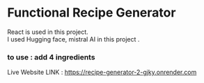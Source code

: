 # Functional Recipe Generator
React is used in this project.
<br>
I used Hugging face, mistral AI in this project .
<br>
### to use : add 4 ingredients 
Live Website LINK : https://recipe-generator-2-gjky.onrender.com
